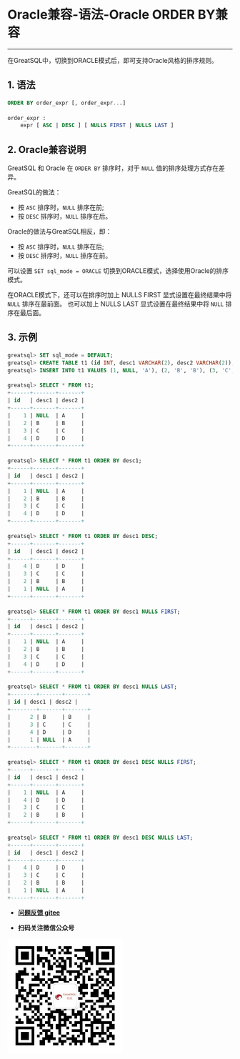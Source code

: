 # Oracle兼容-语法-Oracle ORDER BY兼容
---


在GreatSQL中，切换到ORACLE模式后，即可支持Oracle风格的排序规则。

## 1. 语法

```sql
ORDER BY order_expr [, order_expr...]

order_expr :
    expr [ ASC | DESC ] [ NULLS FIRST | NULLS LAST ]
```

## 2. Oracle兼容说明

GreatSQL 和 Oracle 在 `ORDER BY` 排序时，对于 `NULL` 值的排序处理方式存在差异。

GreatSQL的做法：
- 按 `ASC` 排序时，`NULL` 排序在前;
- 按 `DESC` 排序时，`NULL` 排序在后。

Oracle的做法与GreatSQL相反，即：
- 按 `ASC` 排序时，`NULL` 排序在后;
- 按 `DESC` 排序时，`NULL` 排序在前。

可以设置 `SET sql_mode = ORACLE` 切换到ORACLE模式，选择使用Oracle的排序模式。

在ORACLE模式下，还可以在排序时加上 NULLS FIRST 显式设置在最终结果中将 `NULL` 排序在最前面。
也可以加上 NULLS LAST 显式设置在最终结果中将 `NULL` 排序在最后面。


## 3. 示例

```sql
greatsql> SET sql_mode = DEFAULT;
greatsql> CREATE TABLE t1 (id INT, desc1 VARCHAR(2), desc2 VARCHAR(2));
greatsql> INSERT INTO t1 VALUES (1, NULL, 'A'), (2, 'B', 'B'), (3, 'C', 'C'), (4, 'D', 'D');

greatsql> SELECT * FROM t1;
+------+-------+-------+
| id   | desc1 | desc2 |
+------+-------+-------+
|    1 | NULL  | A     |
|    2 | B     | B     |
|    3 | C     | C     |
|    4 | D     | D     |
+------+-------+-------+

greatsql> SELECT * FROM t1 ORDER BY desc1;
+------+-------+-------+
| id   | desc1 | desc2 |
+------+-------+-------+
|    1 | NULL  | A     |
|    2 | B     | B     |
|    3 | C     | C     |
|    4 | D     | D     |
+------+-------+-------+

greatsql> SELECT * FROM t1 ORDER BY desc1 DESC;
+------+-------+-------+
| id   | desc1 | desc2 |
+------+-------+-------+
|    4 | D     | D     |
|    3 | C     | C     |
|    2 | B     | B     |
|    1 | NULL  | A     |
+------+-------+-------+

greatsql> SELECT * FROM t1 ORDER BY desc1 NULLS FIRST;
+------+-------+-------+
| id   | desc1 | desc2 |
+------+-------+-------+
|    1 | NULL  | A     |
|    2 | B     | B     |
|    3 | C     | C     |
|    4 | D     | D     |
+------+-------+-------+

greatsql> SELECT * FROM t1 ORDER BY desc1 NULLS LAST;
+--------+-------+-------+
| id | desc1 | desc2 |
+--------+-------+-------+
|      2 | B     | B     |
|      3 | C     | C     |
|      4 | D     | D     |
|      1 | NULL  | A     |
+--------+-------+-------+

greatsql> SELECT * FROM t1 ORDER BY desc1 DESC NULLS FIRST;
+------+-------+-------+
| id   | desc1 | desc2 |
+------+-------+-------+
|    1 | NULL  | A     |
|    4 | D     | D     |
|    3 | C     | C     |
|    2 | B     | B     |
+------+-------+-------+

greatsql> SELECT * FROM t1 ORDER BY desc1 DESC NULLS LAST;
+------+-------+-------+
| id   | desc1 | desc2 |
+------+-------+-------+
|    4 | D     | D     |
|    3 | C     | C     |
|    2 | B     | B     |
|    1 | NULL  | A     |
+------+-------+-------+
```


- **[问题反馈 gitee](https://gitee.com/GreatSQL/GreatSQL-Manual/issues)**

- **扫码关注微信公众号**

![greatsql-wx](../../greatsql-wx.jpg)
